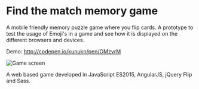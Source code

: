 # Find the match memory game

A mobile friendly memory puzzle game where you flip cards. 
A prototype to test the usage of Emoji's in a game and see how it is displayed on the different browsers and devices. 

Demo: http://codepen.io/kunukn/pen/OMzvrM

![Game screen](https://raw.github.com/kunukn/find-the-match-memory-game/master/screenshots/find-the-match.png "Game screen")

A web based game developed in JavaScript ES2015, AngularJS, jQuery Flip and Sass.


